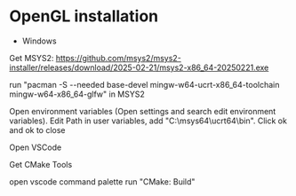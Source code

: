 # OpenGL installation

- Windows

Get MSYS2: https://github.com/msys2/msys2-installer/releases/download/2025-02-21/msys2-x86_64-20250221.exe

run "pacman -S --needed base-devel mingw-w64-ucrt-x86_64-toolchain mingw-w64-x86_64-glfw" in MSYS2

Open environment variables (Open settings and search edit environment variables). Edit Path in user variables, add "C:\msys64\ucrt64\bin". Click ok and ok to close

Open VSCode

Get CMake Tools

open vscode command palette run "CMake: Build"
